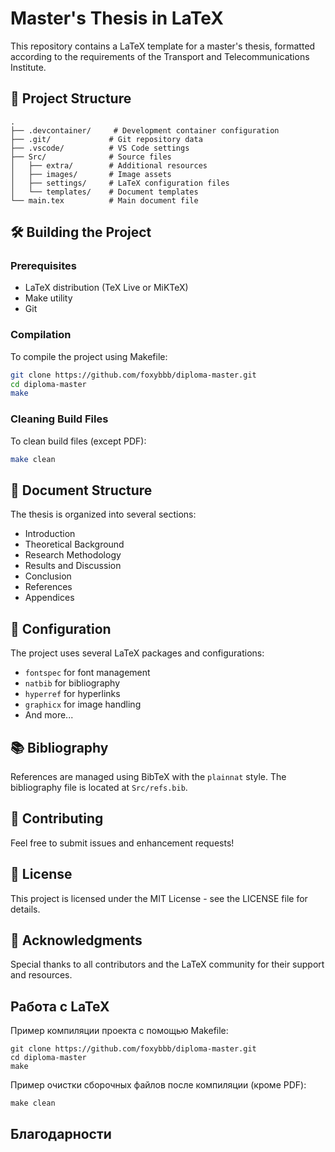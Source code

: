 # Master's Thesis in LaTeX

This repository contains a LaTeX template for a master's thesis, formatted according to the requirements of the Transport and Telecommunications Institute.

## 📁 Project Structure

```
.
├── .devcontainer/     # Development container configuration
├── .git/             # Git repository data
├── .vscode/          # VS Code settings
├── Src/              # Source files
│   ├── extra/        # Additional resources
│   ├── images/       # Image assets
│   ├── settings/     # LaTeX configuration files
│   └── templates/    # Document templates
└── main.tex          # Main document file
```

## 🛠️ Building the Project

### Prerequisites
- LaTeX distribution (TeX Live or MiKTeX)
- Make utility
- Git

### Compilation
To compile the project using Makefile:
```bash
git clone https://github.com/foxybbb/diploma-master.git
cd diploma-master
make
```

### Cleaning Build Files
To clean build files (except PDF):
```bash
make clean
```

## 📝 Document Structure

The thesis is organized into several sections:
- Introduction
- Theoretical Background
- Research Methodology
- Results and Discussion
- Conclusion
- References
- Appendices

## 🔧 Configuration

The project uses several LaTeX packages and configurations:
- `fontspec` for font management
- `natbib` for bibliography
- `hyperref` for hyperlinks
- `graphicx` for image handling
- And more...

## 📚 Bibliography

References are managed using BibTeX with the `plainnat` style. The bibliography file is located at `Src/refs.bib`.

## 🤝 Contributing

Feel free to submit issues and enhancement requests!

## 📄 License

This project is licensed under the MIT License - see the LICENSE file for details.

## 🙏 Acknowledgments

Special thanks to all contributors and the LaTeX community for their support and resources.

## Работа с LaTeX

Пример компиляции проекта с помощью Makefile:
```shell
git clone https://github.com/foxybbb/diploma-master.git
cd diploma-master
make
```

Пример очистки сборочных файлов после компиляции (кроме PDF):
```shell
make clean
```

## Благодарности
